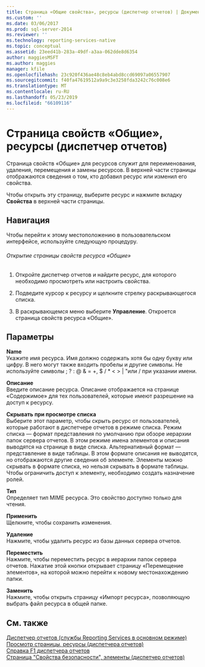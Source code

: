 ```yaml
---
title: Страница «Общие свойства», ресурсы (диспетчер отчетов) | Документация Майкрософт
ms.custom: ''
ms.date: 03/06/2017
ms.prod: sql-server-2014
ms.reviewer: ''
ms.technology: reporting-services-native
ms.topic: conceptual
ms.assetid: 23eed41b-283a-49df-a3aa-062dde8d6354
author: maggiesMSFT
ms.author: maggies
manager: kfile
ms.openlocfilehash: 23c920f436ae48c8eb4abd8ccd69097a06557907
ms.sourcegitcommit: f40fa47619512a9a9c3e3258fda3242c76c008e6
ms.translationtype: MT
ms.contentlocale: ru-RU
ms.lasthandoff: 05/23/2019
ms.locfileid: "66109116"
---
```

# <a name="general-properties-page-resources-report-manager"></a>Страница свойств «Общие», ресурсы (диспетчер отчетов)
  Страница свойств «Общие» для ресурсов служит для переименования, удаления, перемещения и замены ресурсов. В верхней части страницы отображаются сведения о том, кто добавил ресурс или изменил его свойства.  
  
 Чтобы открыть эту страницу, выберите ресурс и нажмите вкладку **Свойства** в верхней части страницы.  
  
## <a name="navigation"></a>Навигация  
 Чтобы перейти к этому местоположению в пользовательском интерфейсе, используйте следующую процедуру.  
  
###### <a name="to-open-the-general-properties-page-for-a-resource"></a>Открытие страницы свойств ресурса «Общие»  
  
1.  Откройте диспетчер отчетов и найдите ресурс, для которого необходимо просмотреть или настроить свойства.  
  
2.  Подведите курсор к ресурсу и щелкните стрелку раскрывающегося списка.  
  
3.  В раскрывающемся меню выберите **Управление**. Откроется страница свойств ресурса «Общие».  
  
## <a name="options"></a>Параметры  
 **Name**  
 Укажите имя ресурса. Имя должно содержать хотя бы одну букву или цифру. В него могут также входить пробелы и другие символы. Не используйте символы ; ? : \@ & = +, $ / * \< > | "или / при указании имени.  
  
 **Описание**  
 Введите описание ресурса. Описание отображается на странице «Содержимое» для тех пользователей, которые имеют разрешение на доступ к ресурсу.  
  
 **Скрывать при просмотре списка**  
 Выберите этот параметр, чтобы скрыть ресурс от пользователей, которые работают в диспетчере отчетов в режиме списка. Режим списка — формат представления по умолчанию при обзоре иерархии папок сервера отчетов. В этом режиме имена элементов и описания выводятся на странице в виде списка. Альтернативный формат — представление в виде таблицы. В этом формате описания не выводятся, но отображаются другие сведения об элементе. Элементы можно скрывать в формате списка, но нельзя скрывать в формате таблицы. Чтобы ограничить доступ к элементу, необходимо создать назначение ролей.  
  
 **Тип**  
 Определяет тип MIME ресурса. Это свойство доступно только для чтения.  
  
 **Применить**  
 Щелкните, чтобы сохранить изменения.  
  
 **Удаление**  
 Нажмите, чтобы удалить ресурс из базы данных сервера отчетов.  
  
 **Переместить**  
 Нажмите, чтобы переместить ресурс в иерархии папок сервера отчетов. Нажатие этой кнопки открывает страницу «Перемещение элементов», на которой можно перейти к новому местонахождению папки.  
  
 **Заменить**  
 Нажмите, чтобы открыть страницу «Импорт ресурса», позволяющую выбрать файл ресурса в общей папке.  
  
## <a name="see-also"></a>См. также  
 [Диспетчер отчетов (службы Reporting Services в основном режиме)](../../2014/reporting-services/report-manager-ssrs-native-mode.md)   
 [Просмотр страницы, ресурсы &#40;диспетчера отчетов&#41;](../../2014/reporting-services/view-page-resources-report-manager.md)   
 [Справка F1 диспетчера отчетов](../../2014/reporting-services/report-manager-f1-help.md)   
 [Страница "Свойства безопасности", элементы (диспетчер отчетов)](../../2014/reporting-services/security-properties-page-items-report-manager.md)  
  
  
